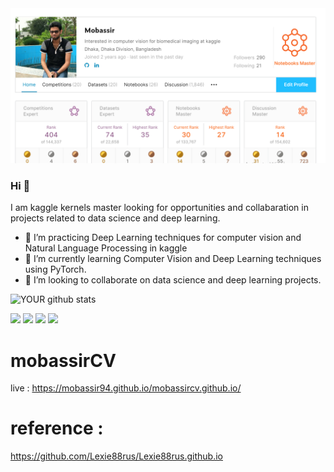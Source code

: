 <img src="https://github.com/mobassir94/mobassir94/blob/master/screenshots/2x%20Master.PNG">

### Hi 👋
I am kaggle kernels master looking for opportunities and collabaration in projects related to data science and deep learning.

- 🔭 I’m practicing Deep Learning techniques for  computer vision and Natural Language Processing in kaggle
- 🌱 I’m currently learning Computer Vision and Deep Learning techniques using PyTorch.
- 🤝 I’m looking to collaborate on data science and deep learning projects. 

![YOUR github stats](https://github-readme-stats.vercel.app/api?username=mobassir94)

[<img src="https://img.shields.io/badge/linkedin-%230077B5.svg?&style=for-the-badge&logo=linkedin&logoColor=white" />](https://www.linkedin.com/in/mobassir-hossen-916a83137/) [<img src = "https://img.shields.io/badge/kaggle-%230077B5.svg?&style=for-the-badge&logo">](https://www.kaggle.com/mobassir) 
[<img src = "https://img.shields.io/badge/Researchgate-%230077B5.svg?&style=for-the-badge&logo">](https://www.researchgate.net/profile/Syed_Hossen) 
[<img src = "https://img.shields.io/badge/Quora-%230077B5.svg?&style=for-the-badge&logo">](https://www.quora.com/profile/Syed-Mobassir) 

# mobassirCV
live : https://mobassir94.github.io/mobassircv.github.io/


# reference :
https://github.com/Lexie88rus/Lexie88rus.github.io
